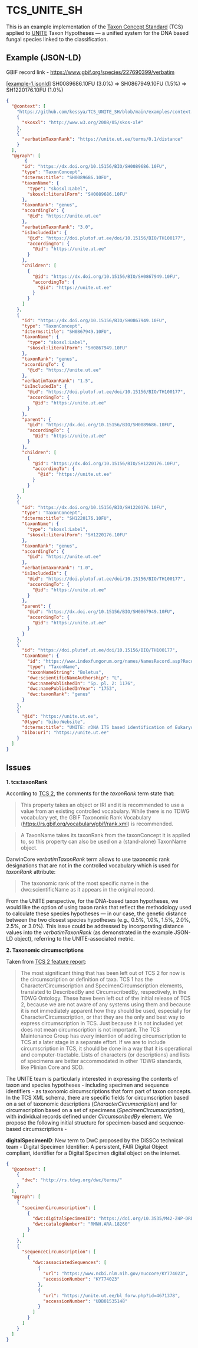 # TCS_UNITE_SH

This is an example implementation of the [Taxon Concept Standard](https://github.com/tdwg/tcs2/tree/master/docs/tcs-terms) (TCS) applied to [UNITE](https://unite.ut.ee) Taxon Hypotheses — a unified system for the DNA based fungal species linked to the classification.


## Example (JSON-LD)

GBIF record link - https://www.gbif.org/species/227690399/verbatim

[[example-1.jsonld]](https://github.com/kessya/TCS_UNITE_SH/blob/main/examples/example-1.jsonld) SH0089686.10FU (3.0%) => SH0867949.10FU (1.5%) => SH1220176.10FU (1.0%)

```json
{
  "@context": [
    "https://github.com/kessya/TCS_UNITE_SH/blob/main/examples/context.jsonld",
    {
      "skosxl": "http://www.w3.org/2008/05/skos-xl#"
    },
    {
      "verbatimTaxonRank": "https://unite.ut.ee/terms/0.1/distance"
    }
  ],
  "@graph": [
       {
      "id": "https://dx.doi.org/10.15156/BIO/SH0089686.10FU",
      "type": "TaxonConcept",
      "dcterms:title": "SH0089686.10FU",
      "taxonName": {
        "type": "skosxl:Label",
        "skosxl:literalForm": "SH0089686.10FU"
      },
      "taxonRank": "genus",
      "accordingTo": {
        "@id": "https://unite.ut.ee"
      },
      "verbatimTaxonRank": "3.0",
      "isIncludedIn": {
        "@id": "https://doi.plutof.ut.ee/doi/10.15156/BIO/TH100177",
        "accordingTo": {
          "@id": "https://unite.ut.ee"
        }
      },
      "children": [
        {
          "@id": "https://dx.doi.org/10.15156/BIO/SH0867949.10FU",
          "accordingTo": {
            "@id": "https://unite.ut.ee"
          }
        }
      ]
    },
    {
      "id": "https://dx.doi.org/10.15156/BIO/SH0867949.10FU",
      "type": "TaxonConcept",
      "dcterms:title": "SH0867949.10FU",
      "taxonName": {
        "type": "skosxl:Label",
        "skosxl:literalForm": "SH0867949.10FU"
      },
      "taxonRank": "genus",
      "accordingTo": {
        "@id": "https://unite.ut.ee"
      },
      "verbatimTaxonRank": "1.5",
      "isIncludedIn": {
        "@id": "https://doi.plutof.ut.ee/doi/10.15156/BIO/TH100177",
        "accordingTo": {
          "@id": "https://unite.ut.ee"
        }
      },
      "parent": {
        "@id": "https://dx.doi.org/10.15156/BIO/SH0089686.10FU",
        "accordingTo": {
          "@id": "https://unite.ut.ee"
        }
      },
      "children": [
        {
          "@id": "https://dx.doi.org/10.15156/BIO/SH1220176.10FU",
          "accordingTo": {
            "@id": "https://unite.ut.ee"
          }
        }
      ]
    },
    {
      "id": "https://dx.doi.org/10.15156/BIO/SH1220176.10FU",
      "type": "TaxonConcept",
      "dcterms:title": "SH1220176.10FU",
      "taxonName": {
        "type": "skosxl:Label",
        "skosxl:literalForm": "SH1220176.10FU"
      },
      "taxonRank": "genus",
      "accordingTo": {
        "@id": "https://unite.ut.ee"
      },
      "verbatimTaxonRank": "1.0",
      "isIncludedIn": {
        "@id": "https://doi.plutof.ut.ee/doi/10.15156/BIO/TH100177",
        "accordingTo": {
          "@id": "https://unite.ut.ee"
        }
      },
      "parent": {
        "@id": "https://dx.doi.org/10.15156/BIO/SH0867949.10FU",
        "accordingTo": {
          "@id": "https://unite.ut.ee"
        }
      }
    },
    {
      "id": "https://doi.plutof.ut.ee/doi/10.15156/BIO/TH100177",
      "taxonName": {
        "id": "https://www.indexfungorum.org/names/NamesRecord.asp?RecordID=17175",
        "type": "TaxonName",
        "taxonNameString": "Boletus",
        "dwc:scientificNameAuthorship": "L",
        "dwc:namePublishedIn": "Sp. pl. 2: 1176",
        "dwc:namePublishedInYear": "1753",
        "dwc:taxonRank": "genus"
      }
    },
    {
      "@id": "https://unite.ut.ee",
      "@type": "bibo:Website",
      "dcterms:title": "UNITE: rDNA ITS based identification of Eukaryotes and their communication via DOIs",
      "bibo:uri": "https://unite.ut.ee"
    }
  ]
}
```


## Issues

**1. tcs:taxonRank**

According to [TCS 2](https://github.com/tdwg/tcs2/tree/master/docs/tcs-terms), the comments for the *taxonRank* term state that:

> This property takes an object or IRI and it is recommended to use a value from an existing controlled vocabulary. While there is no TDWG vocabulary yet, the GBIF Taxonomic Rank Vocabulary (https://rs.gbif.org/vocabulary/gbif/rank.xml) is recommended.

> A TaxonName takes its taxonRank from the taxonConcept it is applied to, so this property can also be used on a (stand-alone) TaxonName object.

DarwinCore *verbatimTaxonRank* term allows to use taxonomic rank designations that are not in the controlled vocabulary which is used for *taxonRank* attribute:

> The taxonomic rank of the most specific name in the dwc:scientificName as it appears in the original record.

From the UNITE perspective, for the DNA-based taxon hypotheses, we would like the option of using taxon ranks that reflect the methodology used to calculate these species hypotheses — in our case, the genetic distance between the two closest species hypotheses (e.g., 0.5%, 1.0%, 1.5%, 2.0%, 2.5%, or 3.0%). This issue could be addressed by incorporating distance values into the *verbatimTaxonRank* (as demonstrated in the example JSON-LD object), referring to the UNITE-associated metric.

**2. Taxonomic circumscriptions**

Taken from [TCS 2 feature report](https://github.com/tdwg/tcs2/tree/master/docs/feature-report):

> The most significant thing that has been left out of TCS 2 for now is the circumscription or definition of taxa. TCS 1 has the CharacterCircumscription and SpecimenCircumscription elements, translated to DescribedBy and CircumscribedBy, respectively, in the TDWG Ontology. These have been left out of the initial release of TCS 2, because we are not aware of any systems using them and because it is not immediately apparent how they should be used, especially for CharacterCircumscription, or that they are the only and best way to express circumscription in TCS. Just because it is not included yet does not mean circumscription is not important. The TCS Maintenance Group has every intention of adding circumscription to TCS at a later stage in a separate effort. If we are to include circumscription in TCS, it should be done in a way that it is operational and computer-tractable. Lists of characters (or descriptions) and lists of specimens are better accommodated in other TDWG standards, like Plinian Core and SDD.

The UNITE team is particularly interested in expressing the contents of taxon and species hypotheses - including specimen and sequence identifiers - as taxonomic circumscriptions that form part of taxon concepts. In the TCS XML schema, there are specific fields for circumscription based on a set of taxonomic descriptions (*CharacterCircumscription*) and for circumscription based on a set of specimens (*SpecimenCircumscription*), with individual records defined under *CircumscribedBy* element. We propose the following initial structure for specimen-based and sequence-based circumscriptions - 

**digitalSpecimenID**: New term to DwC proposed by the DiSSCo technical team - Digital Specimen Identifier: A persistent, FAIR Digital Object compliant, identifier for a Digital Specimen digital object on the internet.

```json
{
  "@context": [
    {
      "dwc": "http://rs.tdwg.org/dwc/terms/"
    }
  ],
  "@graph": [
    {
      "specimenCircumscription": [
        {
          "dwc:digitalSpecimenID": "https://doi.org/10.3535/M42-Z4P-DRD",
          "dwc:catalogNumber": "RMNH.ARA.18260"
        }
      ]
    },
    {
      "sequenceCircumscription": [
        {
          "dwc:associatedSequences": [
            {
              "url": "https://www.ncbi.nlm.nih.gov/nuccore/KY774023",
              "accessionNumber": "KY774023"
            },
            {
              "url": "https://unite.ut.ee/bl_forw.php?id=4671378",
              "accessionNumber": "UDB01535148"
            }
          ]
        }
      ]
    }
  ]
}
```
